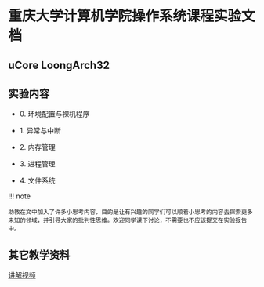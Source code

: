# 重庆大学计算机学院操作系统课程实验文档

## uCore LoongArch32

## 实验内容

- 0\. 环境配置与裸机程序

- 1\. 异常与中断

- 2\. 内存管理

- 3\. 进程管理

- 4\. 文件系统

!!! note

    助教在文中加入了许多小思考内容，目的是让有兴趣的同学们可以顺着小思考的内容去探索更多未知的领域，并引导大家的批判性思维。欢迎同学课下讨论，不需要也不应该提交在实验报告中。

## 其它教学资料

[讲解视频](https://space.bilibili.com/12553542/channel/seriesdetail?sid=2666036)